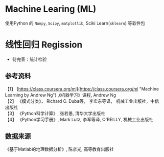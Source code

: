Machine Learing (ML)
===========

使用Python 的 `Numpy`, `Scipy`, `matplotlib`, Sciki Learn(`sklearn`) 等软件包

# 线性回归 Regission
   * 待完善：统计检验

参考资料
----------
【1】 [https://class.coursera.org/ml](https://class.coursera.org/ml "Machine Learning by Andrew Ng") ,《机器学习》课程, Andrew Ng<br />
【2】 《模式分类》， Richard O. Duba等， 李宏东等译， 机械工业出版社，中信出版社<br />
【3】 《Python科学计算》, 张若愚, 清华大学出版社<br />
【4】 《Python学习手册》, Mark Lutz, 李军等译, O'REILLY, 机械工业出版社<br />

数据来源
----------
《基于Matlab的地理数据分析》, 陈彦光, 高等教育出版社<br />
